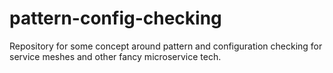 # pattern-config-checking
Repository for some concept around pattern and configuration checking for service meshes and other fancy microservice tech.
